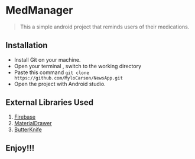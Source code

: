 # MedManager

> This a simple android project that reminds users of their medications.

## Installation

* Install Git on your machine.
* Open your terminal , switch to the working directory
* Paste this command ``` git clone https://github.com/MyloCarson/NewsApp.git ```
* Open the project with Android studio.

## External Libraries Used

1. [Firebase](https://firebase.google.com/docs/android/setup)
2. [MaterialDrawer](https://github.com/mikepenz/MaterialDrawer)
3. [ButterKnife](https://github.com/JakeWharton/butterknife)


## Enjoy!!!
